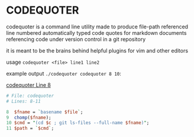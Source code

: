 # CODEQUOTER


codequoter is a command line utility made to produce file-path referenced line numbered automatically typed code quotes for markdown documents referencing code under version control in a git repository

it is meant to be the brains behind helpful plugins for vim and other editors 


usage ``codequoter <file> line1 line2``

example output ``./codequoter codequoter 8 10``:



[codequoter Line 8](https://github.com/cmark0v/codequoter/blob/master/codequoter#L8)
```perl
# File: codequoter
# Lines: 8-11

8  $fname = `basename $file`;
9  chomp($fname);
10 $cmd = "(cd $c ; git ls-files --full-name $fname)";
11 $path = `$cmd`;
```

